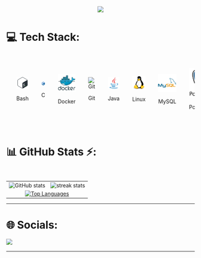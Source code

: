 <div>
  <h1 align="center">
    <img src="https://readme-typing-svg.herokuapp.com/?font=Source+Sans+Pro&size=35&center=true&vCenter=true&width=500&height=70&duration=4000&color=orange&lines=Hi+There!+👋;+I'm+Matheus+Brito!;" />
  </h1>
</div>

   
 # 💻 Tech Stack:


  <div style="display: flex; align-items: center; justify-content: center;">
    <table style="border-collapse: separate; border-spacing: 20px;">
      <tr>
        <td style="text-align: center;">
          <img src="https://raw.githubusercontent.com/devicons/devicon/master/icons/bash/bash-original.svg" alt="Bash" width="100"/>
          <p>Bash</p>
        </td>
        <td style="text-align: center;">
          <img src="https://raw.githubusercontent.com/devicons/devicon/master/icons/c/c-original.svg" alt="C" width="100"/>
          <p>C</p>
        </td>
        <td style="text-align: center;">
          <img src="https://raw.githubusercontent.com/devicons/devicon/master/icons/docker/docker-original-wordmark.svg" alt="Docker" width="100"/>
          <p>Docker</p>
        </td>
        <td style="text-align: center;">
          <img src="https://www.vectorlogo.zone/logos/git-scm/git-scm-icon.svg" alt="Git" width="100"/>
          <p>Git</p>
        </td>
      <td style="text-align: center;">
        <img src="https://raw.githubusercontent.com/devicons/devicon/master/icons/java/java-original.svg" alt="Java" width="100"/>
        <p>Java</p>
        </td>
        <td style="text-align: center;">
          <img src="https://raw.githubusercontent.com/devicons/devicon/master/icons/linux/linux-original.svg" alt="Linux" width="100"/>
          <p>Linux</p>
        </td>
        <td style="text-align: center;">
          <img src="https://raw.githubusercontent.com/devicons/devicon/master/icons/mysql/mysql-original-wordmark.svg" alt="MySQL" width="100"/>
          <p>MySQL</p>
      </td>
        <td style="text-align: center;">
          <img src="https://raw.githubusercontent.com/devicons/devicon/master/icons/postgresql/postgresql-original-wordmark.svg" alt="PostgreSQL" width="100"/>
          <p>PostgreSQL</p>
        </td>
        <td style="text-align: center;">
          <img src="https://www.vectorlogo.zone/logos/springio/springio-icon.svg" alt="Spring" width="100"/>
          <p>Spring</p>
        </td>
      </tr>
    </table>
  </div>


##

# 📊 GitHub Stats ⚡:

<br>

<table align="center">
  <tr>
    <td>
      <img height=200 src="https://github-readme-stats.vercel.app/api?username=ParrotTools97&show_icons=true&theme=dark" alt="GitHub stats"/>
    </td>
    <td>
      <img height=200 src="https://streak-stats.demolab.com/?user=ParrotTools97&count_private=true&theme=dark&border_radius=10" alt="streak stats"/>
    </td>
  </tr>
  <tr>
    <td colspan="2" align="center">
      <a href="https://github.com/ParrotTools97/github-readme-stats">
    <img height=200 src="https://github-readme-stats.vercel.app/api/top-langs/?username=ParrotTools97&theme=dark&layout=donut" alt="Top Languages"/>
      </a>
    </td>
  </tr>
</table>

<hr/>

# 🌐 Socials:
<a href="https://www.linkedin.com/in/matheus-brito-167839224" target="_blank"><img src="https://img.shields.io/badge/-LinkedIn-%230077B5?style=for-the-badge&logo=linkedin&logoColor=white" target="_blank"></a>

<hr/>
